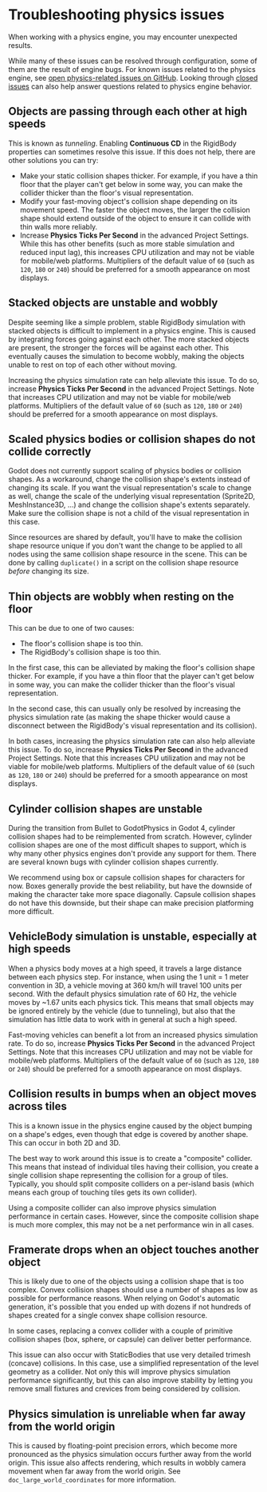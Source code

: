 # Troubleshooting physics issues

When working with a physics engine, you may encounter unexpected
results.

While many of these issues can be resolved through configuration, some
of them are the result of engine bugs. For known issues related to the
physics engine, see [open physics-related issues on
GitHub](https://github.com/godotengine/godot/issues?q=is%3Aopen+is%3Aissue+label%3Atopic%3Aphysics).
Looking through [closed
issues](https://github.com/godotengine/godot/issues?q=+is%3Aclosed+is%3Aissue+label%3Atopic%3Aphysics)
can also help answer questions related to physics engine behavior.

## Objects are passing through each other at high speeds

This is known as *tunneling*. Enabling **Continuous CD** in the
RigidBody properties can sometimes resolve this issue. If this does not
help, there are other solutions you can try:

-   Make your static collision shapes thicker. For example, if you have
    a thin floor that the player can't get below in some way, you can
    make the collider thicker than the floor's visual representation.
-   Modify your fast-moving object's collision shape depending on its
    movement speed. The faster the object moves, the larger the
    collision shape should extend outside of the object to ensure it can
    collide with thin walls more reliably.
-   Increase **Physics Ticks Per Second** in the advanced Project
    Settings. While this has other benefits (such as more stable
    simulation and reduced input lag), this increases CPU utilization
    and may not be viable for mobile/web platforms. Multipliers of the
    default value of `60` (such as `120`, `180` or `240`) should be
    preferred for a smooth appearance on most displays.

## Stacked objects are unstable and wobbly

Despite seeming like a simple problem, stable RigidBody simulation with
stacked objects is difficult to implement in a physics engine. This is
caused by integrating forces going against each other. The more stacked
objects are present, the stronger the forces will be against each other.
This eventually causes the simulation to become wobbly, making the
objects unable to rest on top of each other without moving.

Increasing the physics simulation rate can help alleviate this issue. To
do so, increase **Physics Ticks Per Second** in the advanced Project
Settings. Note that increases CPU utilization and may not be viable for
mobile/web platforms. Multipliers of the default value of `60` (such as
`120`, `180` or `240`) should be preferred for a smooth appearance on
most displays.

## Scaled physics bodies or collision shapes do not collide correctly

Godot does not currently support scaling of physics bodies or collision
shapes. As a workaround, change the collision shape's extents instead of
changing its scale. If you want the visual representation's scale to
change as well, change the scale of the underlying visual representation
(Sprite2D, MeshInstance3D, …) and change the collision shape's extents
separately. Make sure the collision shape is not a child of the visual
representation in this case.

Since resources are shared by default, you'll have to make the collision
shape resource unique if you don't want the change to be applied to all
nodes using the same collision shape resource in the scene. This can be
done by calling `duplicate()` in a script on the collision shape
resource *before* changing its size.

## Thin objects are wobbly when resting on the floor

This can be due to one of two causes:

-   The floor's collision shape is too thin.
-   The RigidBody's collision shape is too thin.

In the first case, this can be alleviated by making the floor's
collision shape thicker. For example, if you have a thin floor that the
player can't get below in some way, you can make the collider thicker
than the floor's visual representation.

In the second case, this can usually only be resolved by increasing the
physics simulation rate (as making the shape thicker would cause a
disconnect between the RigidBody's visual representation and its
collision).

In both cases, increasing the physics simulation rate can also help
alleviate this issue. To do so, increase **Physics Ticks Per Second** in
the advanced Project Settings. Note that this increases CPU utilization
and may not be viable for mobile/web platforms. Multipliers of the
default value of `60` (such as `120`, `180` or `240`) should be
preferred for a smooth appearance on most displays.

## Cylinder collision shapes are unstable

During the transition from Bullet to GodotPhysics in Godot 4, cylinder
collision shapes had to be reimplemented from scratch. However, cylinder
collision shapes are one of the most difficult shapes to support, which
is why many other physics engines don't provide any support for them.
There are several known bugs with cylinder collision shapes currently.

We recommend using box or capsule collision shapes for characters for
now. Boxes generally provide the best reliability, but have the downside
of making the character take more space diagonally. Capsule collision
shapes do not have this downside, but their shape can make precision
platforming more difficult.

## VehicleBody simulation is unstable, especially at high speeds

When a physics body moves at a high speed, it travels a large distance
between each physics step. For instance, when using the 1 unit = 1 meter
convention in 3D, a vehicle moving at 360 km/h will travel 100 units per
second. With the default physics simulation rate of 60 Hz, the vehicle
moves by ~1.67 units each physics tick. This means that small objects
may be ignored entirely by the vehicle (due to tunneling), but also that
the simulation has little data to work with in general at such a high
speed.

Fast-moving vehicles can benefit a lot from an increased physics
simulation rate. To do so, increase **Physics Ticks Per Second** in the
advanced Project Settings. Note that this increases CPU utilization and
may not be viable for mobile/web platforms. Multipliers of the default
value of `60` (such as `120`, `180` or `240`) should be preferred for a
smooth appearance on most displays.

## Collision results in bumps when an object moves across tiles

This is a known issue in the physics engine caused by the object bumping
on a shape's edges, even though that edge is covered by another shape.
This can occur in both 2D and 3D.

The best way to work around this issue is to create a "composite"
collider. This means that instead of individual tiles having their
collision, you create a single collision shape representing the
collision for a group of tiles. Typically, you should split composite
colliders on a per-island basis (which means each group of touching
tiles gets its own collider).

Using a composite collider can also improve physics simulation
performance in certain cases. However, since the composite collision
shape is much more complex, this may not be a net performance win in all
cases.

## Framerate drops when an object touches another object

This is likely due to one of the objects using a collision shape that is
too complex. Convex collision shapes should use a number of shapes as
low as possible for performance reasons. When relying on Godot's
automatic generation, it's possible that you ended up with dozens if not
hundreds of shapes created for a single convex shape collision resource.

In some cases, replacing a convex collider with a couple of primitive
collision shapes (box, sphere, or capsule) can deliver better
performance.

This issue can also occur with StaticBodies that use very detailed
trimesh (concave) collisions. In this case, use a simplified
representation of the level geometry as a collider. Not only this will
improve physics simulation performance significantly, but this can also
improve stability by letting you remove small fixtures and crevices from
being considered by collision.

## Physics simulation is unreliable when far away from the world origin

This is caused by floating-point precision errors, which become more
pronounced as the physics simulation occurs further away from the world
origin. This issue also affects rendering, which results in wobbly
camera movement when far away from the world origin. See
`doc_large_world_coordinates` for more information.
